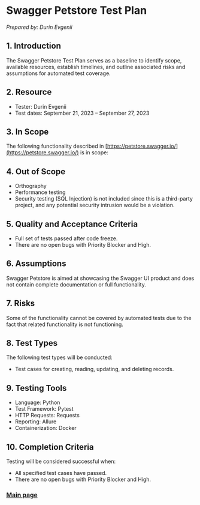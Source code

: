 # Swagger Petstore Test Plan
*Prepared by: Durin Evgenii*

## 1. Introduction
The Swagger Petstore Test Plan serves as a baseline to identify scope, available resources, establish timelines, and outline associated risks and assumptions for automated test coverage.

## 2. Resource
- Tester: Durin Evgenii
- Test dates: September 21, 2023 – September 27, 2023

## 3. In Scope
The following functionality described in [https://petstore.swagger.io/](https://petstore.swagger.io/) is in scope:

## 4. Out of Scope
- Orthography
- Performance testing
- Security testing (SQL Injection) is not included since this is a third-party project, and any potential security intrusion would be a violation.

## 5. Quality and Acceptance Criteria
- Full set of tests passed after code freeze.
- There are no open bugs with Priority Blocker and High.

## 6. Assumptions
Swagger Petstore is aimed at showcasing the Swagger UI product and does not contain complete documentation or full functionality.

## 7. Risks
Some of the functionality cannot be covered by automated tests due to the fact that related functionality is not functioning.

## 8. Test Types
The following test types will be conducted:
- Test cases for creating, reading, updating, and deleting records.

## 9. Testing Tools
- Language: Python
- Test Framework: Pytest
- HTTP Requests: Requests
- Reporting: Allure
- Containerization: Docker

## 10. Completion Criteria
Testing will be considered successful when:
- All specified test cases have passed.
- There are no open bugs with Priority Blocker and High.

### [Main page](https://github.com/spacecowboy971809/petstore-swagger)
